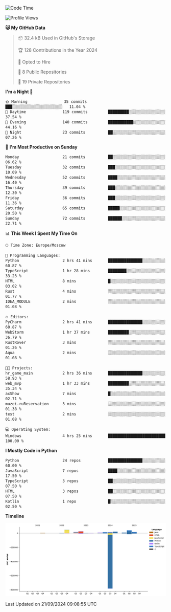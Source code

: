 <!--START_SECTION:waka-->
![Code Time](http://img.shields.io/badge/Code%20Time-523%20hrs%201%20min-blue)

![Profile Views](http://img.shields.io/badge/Profile%20Views-4-blue)

**🐱 My GitHub Data** 

> 📦 32.4 kB Used in GitHub's Storage 
 > 
> 🏆 128 Contributions in the Year 2024
 > 
> 💼 Opted to Hire
 > 
> 📜 8 Public Repositories 
 > 
> 🔑 19 Private Repositories 
 > 
**I'm a Night 🦉** 

```text
🌞 Morning                35 commits          ███░░░░░░░░░░░░░░░░░░░░░░   11.04 % 
🌆 Daytime                119 commits         █████████░░░░░░░░░░░░░░░░   37.54 % 
🌃 Evening                140 commits         ███████████░░░░░░░░░░░░░░   44.16 % 
🌙 Night                  23 commits          ██░░░░░░░░░░░░░░░░░░░░░░░   07.26 % 
```
📅 **I'm Most Productive on Sunday** 

```text
Monday                   21 commits          ██░░░░░░░░░░░░░░░░░░░░░░░   06.62 % 
Tuesday                  32 commits          ███░░░░░░░░░░░░░░░░░░░░░░   10.09 % 
Wednesday                52 commits          ████░░░░░░░░░░░░░░░░░░░░░   16.40 % 
Thursday                 39 commits          ███░░░░░░░░░░░░░░░░░░░░░░   12.30 % 
Friday                   36 commits          ███░░░░░░░░░░░░░░░░░░░░░░   11.36 % 
Saturday                 65 commits          █████░░░░░░░░░░░░░░░░░░░░   20.50 % 
Sunday                   72 commits          ██████░░░░░░░░░░░░░░░░░░░   22.71 % 
```


📊 **This Week I Spent My Time On** 

```text
🕑︎ Time Zone: Europe/Moscow

💬 Programming Languages: 
Python                   2 hrs 41 mins       ███████████████░░░░░░░░░░   60.87 % 
TypeScript               1 hr 28 mins        ████████░░░░░░░░░░░░░░░░░   33.23 % 
HTML                     8 mins              █░░░░░░░░░░░░░░░░░░░░░░░░   03.02 % 
Rust                     4 mins              ░░░░░░░░░░░░░░░░░░░░░░░░░   01.77 % 
IDEA_MODULE              2 mins              ░░░░░░░░░░░░░░░░░░░░░░░░░   01.08 % 

🔥 Editors: 
PyCharm                  2 hrs 41 mins       ███████████████░░░░░░░░░░   60.87 % 
WebStorm                 1 hr 37 mins        █████████░░░░░░░░░░░░░░░░   36.79 % 
RustRover                3 mins              ░░░░░░░░░░░░░░░░░░░░░░░░░   01.26 % 
Aqua                     2 mins              ░░░░░░░░░░░░░░░░░░░░░░░░░   01.08 % 

🐱‍💻 Projects: 
hr_game_main             2 hrs 36 mins       ███████████████░░░░░░░░░░   58.93 % 
web_mvp                  1 hr 33 mins        █████████░░░░░░░░░░░░░░░░   35.34 % 
axShow                   7 mins              █░░░░░░░░░░░░░░░░░░░░░░░░   02.71 % 
muzei.ruReservation      3 mins              ░░░░░░░░░░░░░░░░░░░░░░░░░   01.38 % 
test                     2 mins              ░░░░░░░░░░░░░░░░░░░░░░░░░   01.08 % 

💻 Operating System: 
Windows                  4 hrs 25 mins       █████████████████████████   100.00 % 
```

**I Mostly Code in Python** 

```text
Python                   24 repos            ███████████████░░░░░░░░░░   60.00 % 
JavaScript               7 repos             ████░░░░░░░░░░░░░░░░░░░░░   17.50 % 
TypeScript               3 repos             ██░░░░░░░░░░░░░░░░░░░░░░░   07.50 % 
HTML                     3 repos             ██░░░░░░░░░░░░░░░░░░░░░░░   07.50 % 
Kotlin                   1 repo              █░░░░░░░░░░░░░░░░░░░░░░░░   02.50 % 
```



**Timeline**

![Lines of Code chart](https://raw.githubusercontent.com/adlemx/adlemx/main/assets/bar_graph.png)


 Last Updated on 21/09/2024 09:08:55 UTC
<!--END_SECTION:waka-->
